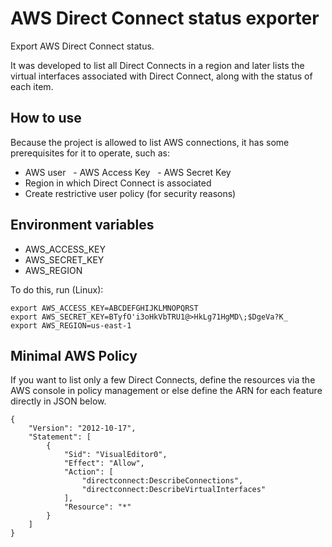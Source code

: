 # AWS Direct Connect status exporter

Export AWS Direct Connect status.

It was developed to list all Direct Connects in a region and later lists the virtual interfaces associated with Direct Connect, along with the status of each item.

## How to use
Because the project is allowed to list AWS connections, it has some prerequisites for it to operate, such as:
- AWS user
  - AWS Access Key
  - AWS Secret Key
- Region in which Direct Connect is associated
- Create restrictive user policy (for security reasons)

## Environment variables
- AWS_ACCESS_KEY
- AWS_SECRET_KEY
- AWS_REGION

To do this, run (Linux):
```
export AWS_ACCESS_KEY=ABCDEFGHIJKLMNOPQRST
export AWS_SECRET_KEY=BTyfO'i3oHkVbTRU1@>HkLg71HgMD\;$DgeVa?K_
export AWS_REGION=us-east-1
```

## Minimal AWS Policy

If you want to list only a few Direct Connects, define the resources via the AWS console in policy management or else define the ARN for each feature directly in JSON below.

```
{
    "Version": "2012-10-17",
    "Statement": [
        {
            "Sid": "VisualEditor0",
            "Effect": "Allow",
            "Action": [
                "directconnect:DescribeConnections",
                "directconnect:DescribeVirtualInterfaces"
            ],
            "Resource": "*"
        }
    ]
}
```